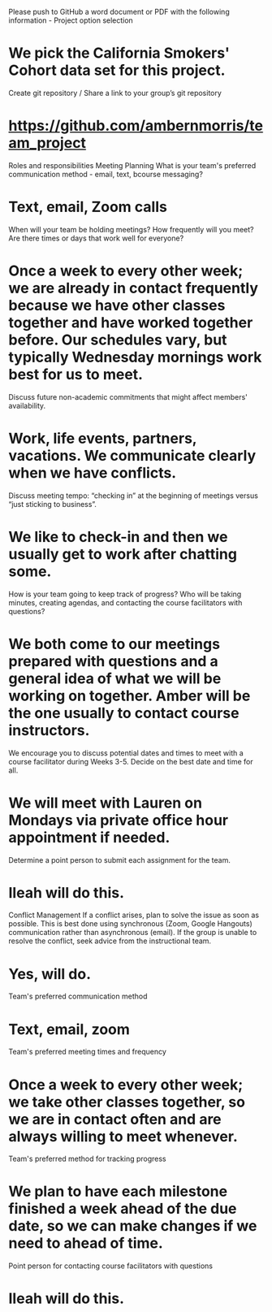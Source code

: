 Please push to GitHub a word document or PDF with the following information - 
Project option selection
# We pick the California Smokers' Cohort data set for this project.

Create git repository / Share a link to your group’s git repository
# https://github.com/ambernmorris/team_project

Roles and responsibilities
Meeting Planning
What is your team's preferred communication method - email, text, bcourse messaging?
# Text, email, Zoom calls
When will your team be holding meetings? How frequently will you meet? Are there times or days that work well for everyone?
# Once a week to every other week; we are already in contact frequently because we have other classes together and have worked together before. Our schedules vary, but typically Wednesday mornings work best for us to meet.
Discuss future non-academic commitments that might affect members' availability.
# Work, life events, partners, vacations. We communicate clearly when we have conflicts. 
Discuss meeting tempo: “checking in” at the beginning of meetings versus “just sticking to business”.
# We like to check-in and then we usually get to work after chatting some. 
How is your team going to keep track of progress? Who will be taking minutes, creating agendas, and contacting the course facilitators with questions?
# We both come to our meetings prepared with questions and a general idea of what we will be working on together. Amber will be the one usually to contact course instructors. 
We encourage you to discuss potential dates and times to meet with a course facilitator during Weeks 3-5. Decide on the best date and time for all.
# We will meet with Lauren on Mondays via private office hour appointment if needed.
Determine a point person to submit each assignment for the team.
# Ileah will do this.
Conflict Management
If a conflict arises, plan to solve the issue as soon as possible. This is best done using synchronous (Zoom, Google Hangouts) communication rather than asynchronous (email).
If the group is unable to resolve the conflict, seek advice from the instructional team. 
# Yes, will do.
Team's preferred communication method
# Text, email, zoom
Team's preferred meeting times and frequency
# Once a week to every other week; we take other classes together, so we are in contact often and are always willing to meet whenever. 
Team's preferred method for tracking progress
# We plan to have each milestone finished a week ahead of the due date, so we can make changes if we need to ahead of time. 
Point person for contacting course facilitators with questions
# Ileah will do this.